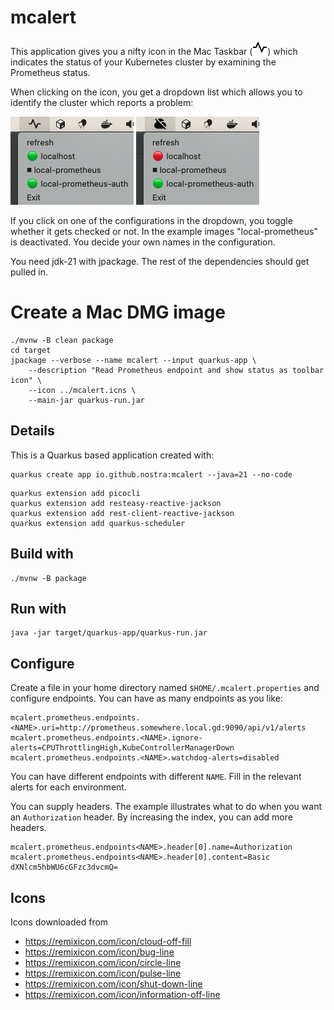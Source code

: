 # mcalert

This application gives you a nifty icon in the Mac Taskbar 
(![pulse-line.png](src%2Fmain%2Fresources%2Fimages%2Fpulse-line.png)) which indicates
the status of your Kubernetes cluster by examining the Prometheus status.

When clicking on the icon, you get a dropdown list which allows you to identify the cluster
which reports a problem:

![All active Prometheus instances are happy](mcalert-green.png)
![One or more unhappy Prometheus instances](mcalert-red.png)

If you click on one of the configurations in the dropdown, you toggle 
whether it gets checked or not. In the example images "local-prometheus" is
deactivated. You decide your own names in the configuration.

You need jdk-21 with jpackage. The rest of the dependencies should get pulled in.

# Create a Mac DMG image

```shell
./mvnw -B clean package
cd target
jpackage --verbose --name mcalert --input quarkus-app \
    --description "Read Prometheus endpoint and show status as toolbar icon" \
    --icon ../mcalert.icns \
    --main-jar quarkus-run.jar 
```

## Details

This is a Quarkus based application created with:

```shell
quarkus create app io.github.nostra:mcalert --java=21 --no-code
```
```shell
quarkus extension add picocli
quarkus extension add resteasy-reactive-jackson
quarkus extension add rest-client-reactive-jackson
quarkus extension add quarkus-scheduler
```

## Build with

```shell
./mvnw -B package
```

## Run with

```shell
java -jar target/quarkus-app/quarkus-run.jar 
```

## Configure

Create a file in your home directory named `$HOME/.mcalert.properties` and
configure endpoints. You can have as many endpoints as you like:
```
mcalert.prometheus.endpoints.<NAME>.uri=http://prometheus.somewhere.local.gd:9090/api/v1/alerts
mcalert.prometheus.endpoints.<NAME>.ignore-alerts=CPUThrottlingHigh,KubeControllerManagerDown
mcalert.prometheus.endpoints.<NAME>.watchdog-alerts=disabled
```
You can have different endpoints with different `NAME`. Fill in the relevant alerts for each environment.

You can supply headers. The example illustrates what to do when you want an `Authorization` header.
By increasing the index, you can add more headers.

```
mcalert.prometheus.endpoints<NAME>.header[0].name=Authorization
mcalert.prometheus.endpoints<NAME>.header[0].content=Basic dXNlcm5hbWU6cGFzc3dvcmQ=
```

## Icons

Icons downloaded from
- https://remixicon.com/icon/cloud-off-fill
- https://remixicon.com/icon/bug-line
- https://remixicon.com/icon/circle-line
- https://remixicon.com/icon/pulse-line
- https://remixicon.com/icon/shut-down-line
- https://remixicon.com/icon/information-off-line
